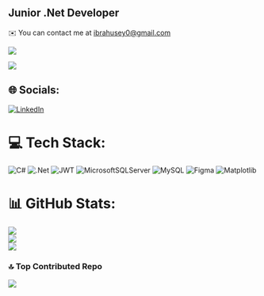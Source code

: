 Junior .Net Developer
---------------------
✉️  You can contact me at [ibrahusey0@gmail.com](mailto:ibrahusey0@gmail.com)

![](https://komarev.com/ghpvc/?username=Ibbocs&style=flat-square&color=lightgrey)

<a href="https://www.github.com/Ibbocs" target="_blank" rel="noreferrer"><img
src="https://img.shields.io/github/followers/Ibbocs?logo=github&style=for-the-badge&color=ffffff&labelColor=1c1917&abbreviated=true" /></a>

## 🌐 Socials:
[![LinkedIn](https://img.shields.io/badge/LinkedIn-%230077B5.svg?logo=linkedin&logoColor=white)](https://linkedin.com/in/ibrahim-huseynov) 

# 💻 Tech Stack:
![C#](https://img.shields.io/badge/c%23-%23239120.svg?style=for-the-badge&logo=csharp&logoColor=white) ![.Net](https://img.shields.io/badge/.NET-5C2D91?style=for-the-badge&logo=.net&logoColor=white) ![JWT](https://img.shields.io/badge/JWT-black?style=for-the-badge&logo=JSON%20web%20tokens) ![MicrosoftSQLServer](https://img.shields.io/badge/Microsoft%20SQL%20Server-CC2927?style=for-the-badge&logo=microsoft%20sql%20server&logoColor=white) ![MySQL](https://img.shields.io/badge/mysql-%2300000f.svg?style=for-the-badge&logo=mysql&logoColor=white) ![Figma](https://img.shields.io/badge/figma-%23F24E1E.svg?style=for-the-badge&logo=figma&logoColor=white) ![Matplotlib](https://img.shields.io/badge/Matplotlib-%23ffffff.svg?style=for-the-badge&logo=Matplotlib&logoColor=black)

# 📊 GitHub Stats:
![](https://github-readme-stats.vercel.app/api?username=Ibbocs&theme=dark&hide_border=false&include_all_commits=false&count_private=false)<br/>
![](https://github-readme-streak-stats.herokuapp.com/?user=Ibbocs&theme=dark&hide_border=false)<br/>
![](https://github-readme-stats.vercel.app/api/top-langs/?username=Ibbocs&theme=dark&hide_border=false&include_all_commits=false&count_private=false&layout=compact)


### 🔝 Top Contributed Repo
![](https://github-contributor-stats.vercel.app/api?username=Ibbocs&limit=5&theme=dark&combine_all_yearly_contributions=true)

<!-- Proudly created with GPRM ( https://gprm.itsvg.in ) -->

